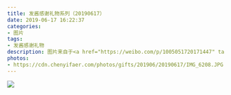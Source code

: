 ```yaml
---
title: 发酱感谢礼物系列（20190617）
date: 2019-06-17 16:22:37
categories:
- 图片
tags:
- 发酱感谢礼物
description: 图片来自于<a href="https://weibo.com/p/1005051720171447" target="_blank">quanmmmmm</a><br/>“哪位同学的肥宅快落水～？” ​​​
photos: 
- https://cdn.chenyifaer.com/photos/gifts/201906/20190617/IMG_6208.JPG
---
```


![](https://cdn.chenyifaer.com/photos/gifts/201906/20190617/IMG_6226.JPG)

